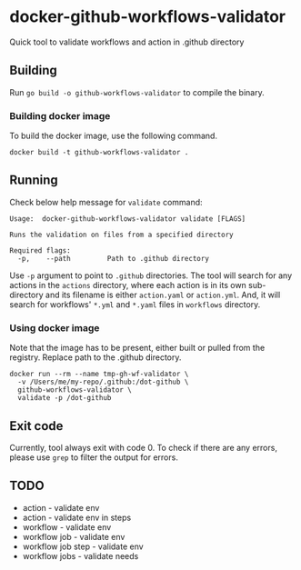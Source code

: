 # docker-github-workflows-validator
Quick tool to validate workflows and action in .github directory

## Building
Run `go build -o github-workflows-validator` to compile the binary.

### Building docker image
To build the docker image, use the following command.

    docker build -t github-workflows-validator .


## Running
Check below help message for `validate` command:

    Usage:  docker-github-workflows-validator validate [FLAGS]

    Runs the validation on files from a specified directory

    Required flags:
      -p,    --path         Path to .github directory

Use `-p` argument to point to `.github` directories.  The tool will search for any actions in the `actions`
directory, where each action is in its own sub-directory and its filename is either `action.yaml` or
`action.yml`.  And, it will search for workflows' `*.yml` and `*.yaml` files in `workflows` directory.


### Using docker image
Note that the image has to be present, either built or pulled from the registry.
Replace path to the .github directory.

    docker run --rm --name tmp-gh-wf-validator \
      -v /Users/me/my-repo/.github:/dot-github \
      github-workflows-validator \
	  validate -p /dot-github


## Exit code
Currently, tool always exit with code 0.  To check if there are any errors, please use `grep` to filter
the output for errors.

## TODO

* action - validate env
* action - validate env in steps
* workflow - validate env
* workflow job - validate env
* workflow job step - validate env
* workflow jobs - validate needs
